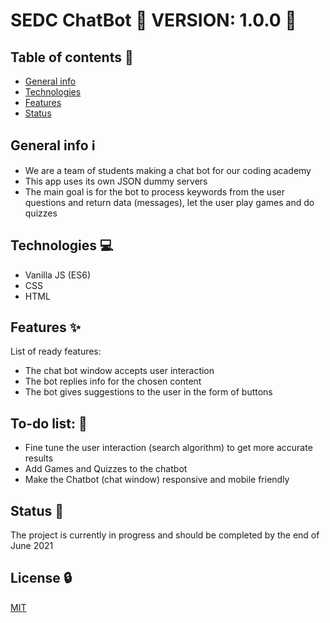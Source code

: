 # SEDC ChatBot 🔖 VERSION: 1.0.0 🔖


## Table of contents 📑
* [General info](#general-info)
* [Technologies](#technologies)
* [Features](#features)
* [Status](#status)

## General info ℹ️
* We are a team of students making a chat bot for our coding academy
* This app uses its own JSON dummy servers
* The main goal is for the bot to process keywords from the user questions and return data (messages), let the user play games and do quizzes

## Technologies 💻
* Vanilla JS (ES6)
* CSS
* HTML

## Features ✨
List of ready features:
* The chat bot window accepts user interaction
* The bot replies info for the chosen content
* The bot gives suggestions to the user in the form of buttons

## To-do list: 🚧
* Fine tune the user interaction (search algorithm) to get more accurate results
* Add Games and Quizzes to the chatbot
* Make the Chatbot (chat window) responsive and mobile friendly

## Status 🏇
The project is currently in progress and should be completed by the end of June 2021

## License 🔒
[MIT](https://github.com/sedc-codecademy/sp2021-cp10-dsc/blob/main/LICENSE)
